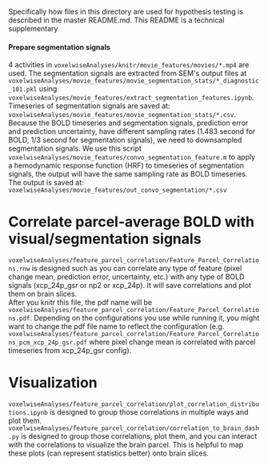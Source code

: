 Specifically how files in this directory are used for hypothesis testing is described in the master README.md. This README is a technical supplementary 

#### Prepare segmentation signals
4 activities in `voxelwiseAnalyses/knitr/movie_features/movies/*.mp4` are used. The segmentation signals are extracted from SEM's output files at `voxelwiseAnalyses/movie_features/movie_segmentation_stats/*_diagnostic_101.pkl` using `voxelwiseAnalyses/movie_features/extract_segmentation_features.ipynb`. Timeseries of segmentation signals are saved at: `voxelwiseAnalyses/movie_features/movie_segmentation_stats/*.csv`. Because the BOLD timeseries and segmentation signals, prediction error and prediction uncertainty, have different sampling rates (1.483 second for BOLD, 1/3 second for segmentation signals), we need to downsampled segmentation signals. We use this script `voxelwiseAnalyses/movie_features/convo_segmentation_feature.m` to apply a hemodynamic response function (HRF) to timeseries of segmentation signals, the output will have the same sampling rate as BOLD timeseries. The output is saved at: `voxelwiseAnalyses/movie_features/out_convo_segmentation/*.csv`

# Correlate parcel-average BOLD with visual/segmentation signals

`voxelwiseAnalyses/feature_parcel_correlation/Feature_Parcel_Correlations.rnw` is designed such as you can correlate any type of feature (pixel change mean, prediction error, uncertainty, etc.) with any type of BOLD signals (xcp_24p_gsr or np2 or xcp_24p). It will save correlations and plot them on brain slices. \
After you knitr this file, the pdf name will be `voxelwiseAnalyses/feature_parcel_correlation/Feature_Parcel_Correlations.pdf`. Depending on the configurations you use while running it, you might want to change the pdf file name to reflect the configuration (e.g. `voxelwiseAnalyses/feature_parcel_correlation/Feature_Parcel_Correlations_pcm_xcp_24p_gsr.pdf` where pixel change mean is correlated with parcel timeseries from xcp_24p_gsr config). 

# Visualization

`voxelwiseAnalyses/feature_parcel_correlation/plot_correlation_distributions.ipynb` is designed to group those correlations in multiple ways and plot them. \
`voxelwiseAnalyses/feature_parcel_correlation/correlation_to_brain_dash.py` is designed to group those correlations, plot them, and you can interact with the correlations to visualize the brain parcel. This is helpful to map these plots (can represent statistics better) onto brain slices.